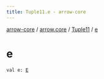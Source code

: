 ```yaml
---
title: Tuple11.e - arrow-core
---
```


[arrow-core](../../index.html) / [arrow.core](../index.html) / [Tuple11](index.html) / [e](./e.html)

# e

`val e: `[`E`](index.html#E)